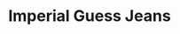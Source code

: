 ---
title: "Imperial Guess Jeans"
url: /saint-germain-en-laye/imperial-guess-jeans/
shop: vêtements
---